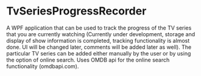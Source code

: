 # TvSeriesProgressRecorder
A WPF application that can be used to track the progress of the TV series that you are currently watching (Currently under development, 
storage and display of show information is completed, tracking functionality is almost done. UI will be changed later, comments will be 
added later as well). The particular TV series can be added either manually by the user or by using the option of online search. 
Uses OMDB api for the online search functionality (omdbapi.com).

